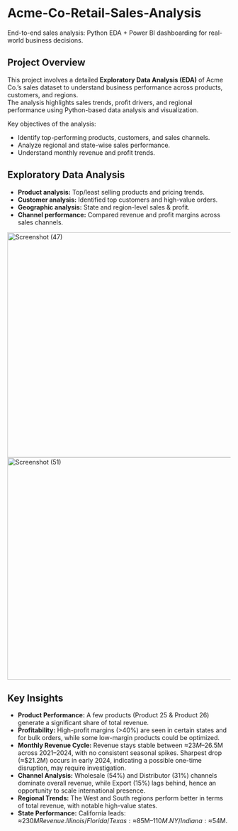 # Acme-Co-Retail-Sales-Analysis
End-to-end sales analysis: Python EDA + Power BI dashboarding for real-world business decisions.

## **Project Overview**
This project involves a detailed **Exploratory Data Analysis (EDA)** of Acme Co.’s sales dataset to understand business performance across products, customers, and regions.  
The analysis highlights sales trends, profit drivers, and regional performance using Python-based data analysis and visualization.

Key objectives of the analysis:
- Identify top-performing products, customers, and sales channels.
- Analyze regional and state-wise sales performance.
- Understand monthly revenue and profit trends.
   
## **Exploratory Data Analysis**
   - **Product analysis:** Top/least selling products and pricing trends.
   - **Customer analysis:** Identified top customers and high-value orders.
   - **Geographic analysis:** State and region-level sales & profit.
   - **Channel performance:** Compared revenue and profit margins across sales channels.

<img width="897" height="507" alt="Screenshot (47)" src="https://github.com/user-attachments/assets/728fe147-2154-48d6-9f6a-d5a2682a9aac" />

<img width="893" height="501" alt="Screenshot (51)" src="https://github.com/user-attachments/assets/009bad88-a769-4192-b721-5e3dd9bce339" />

## **Key Insights**
- **Product Performance:** A few products (Product 25 & Product 26) generate a significant share of total revenue.
- **Profitability:** High-profit margins (>40%) are seen in certain states and for bulk orders, while some low-margin products could be optimized.
- **Monthly Revenue Cycle:** Revenue stays stable between ≈$23M–$26.5M across 2021–2024, with no consistent seasonal spikes. Sharpest drop (≈$21.2M) occurs in early 2024, indicating a possible one-time disruption, may require investigation.
- **Channel Analysis:** Wholesale (54%) and Distributor (31%) channels dominate overall revenue, while Export (15%) lags behind, hence an opportunity to scale international presence.
- **Regional Trends:** The West and South regions perform better in terms of total revenue, with notable high-value states.
- **State Performance:** California leads: ≈$230M Revenue. Illinois/Florida/Texas: ≈$85M–$110M. NY/Indiana: ≈$54M.
